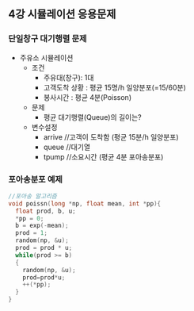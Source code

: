 ## 4강 시뮬레이션 응용문제
### 단일창구 대기행렬 문제
- 주유소 시뮬레이션
  - 조건
    - 주유대(창구): 1대
    - 고객도착 상황 : 평균 15명/h 일양분포(=15/60분)
    - 봉사시간 : 평균 4분(Poisson)
  - 문제
    - 평균 대기행렬(Queue)의 길이는?
  - 변수설정
    - arrive //고객이 도착함 (평균 15분/h 일양분포)
    - queue //대기열
    - tpump //소요시간 (평균 4분 포아송분포)

### 포아송분포 예제
```c++
//포아송 알고리즘
void poissn(long *np, float mean, int *pp){
  float prod, b, u;
  *pp = 0;
  b = exp(-mean);
  prod = 1;
  random(np, &u);
  prod = prod * u;
  while(prod >= b)
  {
    random(np, &u);
    prod=prod*u;
    ++(*pp);
  }
}
```
